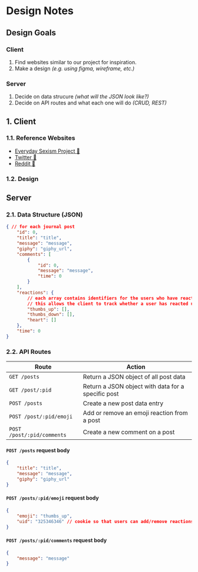 # Design Notes

## Design Goals

### Client

1. Find websites similar to our project for inspiration.
2. Make a design *(e.g. using figma, wireframe, etc.)*

### Server

1. Decide on data strucure *(what will the JSON look like?)*
2. Decide on API routes and what each one will do *(CRUD, REST)*

## 1. Client

### 1.1. Reference Websites

* [Everyday Sexism Project 🔗](https://everydaysexism.com/)
* [Twitter 🔗](https://twitter.com/)
* [Reddit 🔗](https://www.reddit.com/)

### 1.2. Design

<!-- image here -->

## Server

### 2.1. Data Structure (JSON)

```json
{ // for each journal post
    "id": 0,
    "title": "title",
    "message": "message",
    "giphy": "giphy_url",
    "comments": [
        {
            "id": 0,
            "message": "message",
            "time": 0
        }
    ],
    "reactions": {
        // each array contains identifiers for the users who have reacted
        // this allows the client to track whether a user has reacted using cookies
        "thumbs_up": [],
        "thumbs_down": [],
        "heart": []
    },
    "time": 0
}
```

### 2.2. API Routes

| Route | Action |
| - | - |
| `GET /posts` | Return a JSON object of all post data |
| `GET /post/:pid` | Return a JSON object with data for a specific post |
| `POST /posts` | Create a new post data entry |
| `POST /post/:pid/emoji` | Add or remove an emoji reaction from a post |
| `POST /post/:pid/comments` | Create a new comment on a post |

#### `POST /posts` request body

```json
{
    "title": "title",
    "message": "message",
    "giphy": "giphy_url"
}
```

#### `POST /posts/:pid/emoji` request body

```json
{
    "emoji": "thumbs_up",
    "uid": "325346346" // cookie so that users can add/remove reactions
}
```
#### `POST /posts/:pid/comments` request body

```json
{
    "message": "message"
}
```

